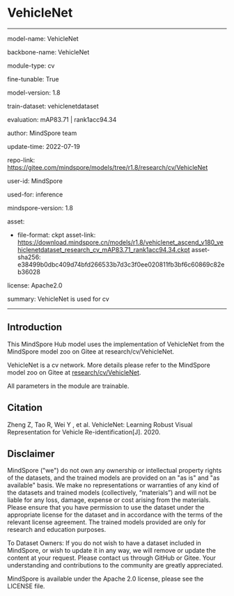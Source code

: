 # VehicleNet

---

model-name: VehicleNet

backbone-name: VehicleNet

module-type: cv

fine-tunable: True

model-version: 1.8

train-dataset: vehiclenetdataset

evaluation: mAP83.71 | rank1acc94.34

author: MindSpore team

update-time: 2022-07-19

repo-link: <https://gitee.com/mindspore/models/tree/r1.8/research/cv/VehicleNet>

user-id: MindSpore

used-for: inference

mindspore-version: 1.8

asset:

-
    file-format: ckpt
    asset-link: <https://download.mindspore.cn/models/r1.8/vehiclenet_ascend_v180_vehiclenetdataset_research_cv_mAP83.71_rank1acc94.34.ckpt>
    asset-sha256: e38499b0dbc409d74bfd266533b7d3c3f0ee020811fb3bf6c60869c82eb36028

license: Apache2.0

summary: VehicleNet is used for cv

---

## Introduction

This MindSpore Hub model uses the implementation of VehicleNet from the MindSpore model zoo on Gitee at research/cv/VehicleNet.

VehicleNet is a cv network. More details please refer to the MindSpore model zoo on Gitee at [research/cv/VehicleNet](https://gitee.com/mindspore/models/blob/r1.8/research/cv/VehicleNet/README_CN.md).

All parameters in the module are trainable.

## Citation

Zheng Z, Tao R, Wei Y , et al. VehicleNet: Learning Robust Visual Representation for Vehicle Re-identification[J]. 2020.

## Disclaimer

MindSpore ("we") do not own any ownership or intellectual property rights of the datasets, and the trained models are provided on an "as is" and "as available" basis. We make no representations or warranties of any kind of the datasets and trained models (collectively, “materials”) and will not be liable for any loss, damage, expense or cost arising from the materials. Please ensure that you have permission to use the dataset under the appropriate license for the dataset and in accordance with the terms of the relevant license agreement. The trained models provided are only for research and education purposes.

To Dataset Owners: If you do not wish to have a dataset included in MindSpore, or wish to update it in any way, we will remove or update the content at your request. Please contact us through GitHub or Gitee. Your understanding and contributions to the community are greatly appreciated.

MindSpore is available under the Apache 2.0 license, please see the LICENSE file.
